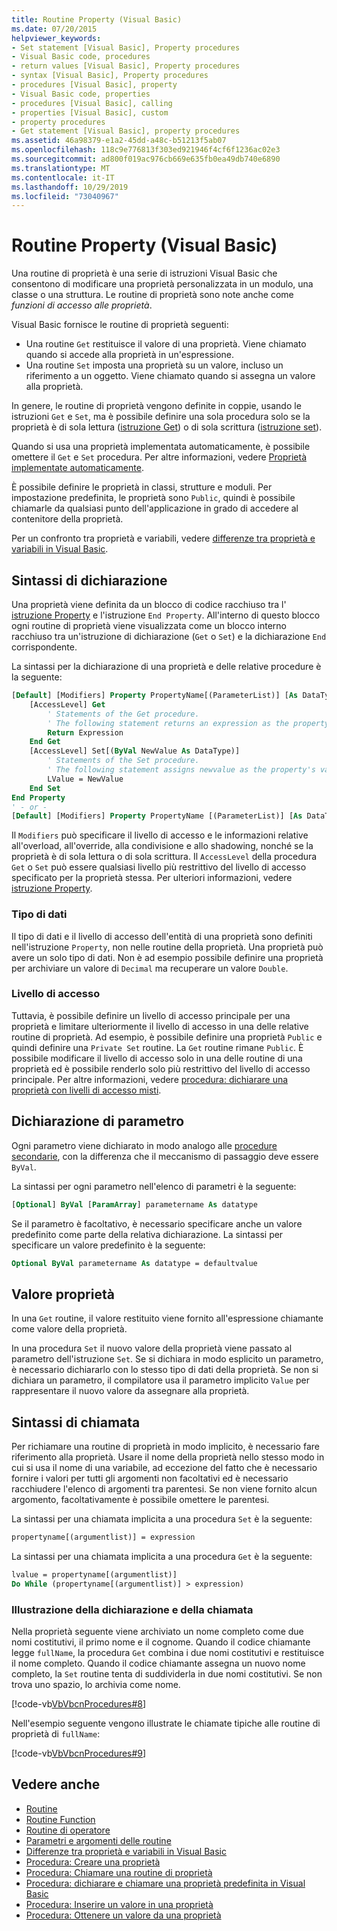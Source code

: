 ```yaml
---
title: Routine Property (Visual Basic)
ms.date: 07/20/2015
helpviewer_keywords:
- Set statement [Visual Basic], Property procedures
- Visual Basic code, procedures
- return values [Visual Basic], Property procedures
- syntax [Visual Basic], Property procedures
- procedures [Visual Basic], property
- Visual Basic code, properties
- procedures [Visual Basic], calling
- properties [Visual Basic], custom
- property procedures
- Get statement [Visual Basic], property procedures
ms.assetid: 46a98379-e1a2-45dd-a48c-b51213f5ab07
ms.openlocfilehash: 118c9e776813f303ed921946f4cf6f1236ac02e3
ms.sourcegitcommit: ad800f019ac976cb669e635fb0ea49db740e6890
ms.translationtype: MT
ms.contentlocale: it-IT
ms.lasthandoff: 10/29/2019
ms.locfileid: "73040967"
---
```

# <a name="property-procedures-visual-basic"></a>Routine Property (Visual Basic)

Una routine di proprietà è una serie di istruzioni Visual Basic che consentono di modificare una proprietà personalizzata in un modulo, una classe o una struttura. Le routine di proprietà sono note anche come *funzioni di accesso alle proprietà*.

Visual Basic fornisce le routine di proprietà seguenti:

- Una routine `Get` restituisce il valore di una proprietà. Viene chiamato quando si accede alla proprietà in un'espressione.
- Una routine `Set` imposta una proprietà su un valore, incluso un riferimento a un oggetto. Viene chiamato quando si assegna un valore alla proprietà.

In genere, le routine di proprietà vengono definite in coppie, usando le istruzioni `Get` e `Set`, ma è possibile definire una sola procedura solo se la proprietà è di sola lettura ([istruzione Get](../../../../visual-basic/language-reference/statements/get-statement.md)) o di sola scrittura ([istruzione set](../../../../visual-basic/language-reference/statements/set-statement.md)).

Quando si usa una proprietà implementata automaticamente, è possibile omettere il `Get` e `Set` procedura. Per altre informazioni, vedere [Proprietà implementate automaticamente](./auto-implemented-properties.md).

È possibile definire le proprietà in classi, strutture e moduli. Per impostazione predefinita, le proprietà sono `Public`, quindi è possibile chiamarle da qualsiasi punto dell'applicazione in grado di accedere al contenitore della proprietà.

Per un confronto tra proprietà e variabili, vedere [differenze tra proprietà e variabili in Visual Basic](differences-between-properties-and-variables.md).

## <a name="declaration-syntax"></a>Sintassi di dichiarazione

Una proprietà viene definita da un blocco di codice racchiuso tra l' [istruzione Property](../../../../visual-basic/language-reference/statements/property-statement.md) e l'istruzione `End Property`. All'interno di questo blocco ogni routine di proprietà viene visualizzata come un blocco interno racchiuso tra un'istruzione di dichiarazione (`Get` o `Set`) e la dichiarazione `End` corrispondente.

La sintassi per la dichiarazione di una proprietà e delle relative procedure è la seguente:

```vb
[Default] [Modifiers] Property PropertyName[(ParameterList)] [As DataType]
    [AccessLevel] Get
        ' Statements of the Get procedure.
        ' The following statement returns an expression as the property's value.
        Return Expression
    End Get
    [AccessLevel] Set[(ByVal NewValue As DataType)]
        ' Statements of the Set procedure.
        ' The following statement assigns newvalue as the property's value.
        LValue = NewValue
    End Set
End Property
' - or -
[Default] [Modifiers] Property PropertyName [(ParameterList)] [As DataType]
```

Il `Modifiers` può specificare il livello di accesso e le informazioni relative all'overload, all'override, alla condivisione e allo shadowing, nonché se la proprietà è di sola lettura o di sola scrittura. Il `AccessLevel` della procedura `Get` o `Set` può essere qualsiasi livello più restrittivo del livello di accesso specificato per la proprietà stessa. Per ulteriori informazioni, vedere [istruzione Property](../../../../visual-basic/language-reference/statements/property-statement.md).

### <a name="data-type"></a>Tipo di dati

Il tipo di dati e il livello di accesso dell'entità di una proprietà sono definiti nell'istruzione `Property`, non nelle routine della proprietà. Una proprietà può avere un solo tipo di dati. Non è ad esempio possibile definire una proprietà per archiviare un valore di `Decimal` ma recuperare un valore `Double`.

### <a name="access-level"></a>Livello di accesso

Tuttavia, è possibile definire un livello di accesso principale per una proprietà e limitare ulteriormente il livello di accesso in una delle relative routine di proprietà. Ad esempio, è possibile definire una proprietà `Public` e quindi definire una `Private Set` routine. La `Get` routine rimane `Public`. È possibile modificare il livello di accesso solo in una delle routine di una proprietà ed è possibile renderlo solo più restrittivo del livello di accesso principale. Per altre informazioni, vedere [procedura: dichiarare una proprietà con livelli di accesso misti](how-to-declare-a-property-with-mixed-access-levels.md).

## <a name="parameter-declaration"></a>Dichiarazione di parametro

Ogni parametro viene dichiarato in modo analogo alle [procedure secondarie](sub-procedures.md), con la differenza che il meccanismo di passaggio deve essere `ByVal`.

La sintassi per ogni parametro nell'elenco di parametri è la seguente:

```vb
[Optional] ByVal [ParamArray] parametername As datatype
```

Se il parametro è facoltativo, è necessario specificare anche un valore predefinito come parte della relativa dichiarazione. La sintassi per specificare un valore predefinito è la seguente:

```vb
Optional ByVal parametername As datatype = defaultvalue
```

## <a name="property-value"></a>Valore proprietà

In una `Get` routine, il valore restituito viene fornito all'espressione chiamante come valore della proprietà.

In una procedura `Set` il nuovo valore della proprietà viene passato al parametro dell'istruzione `Set`. Se si dichiara in modo esplicito un parametro, è necessario dichiararlo con lo stesso tipo di dati della proprietà. Se non si dichiara un parametro, il compilatore usa il parametro implicito `Value` per rappresentare il nuovo valore da assegnare alla proprietà.

## <a name="calling-syntax"></a>Sintassi di chiamata

Per richiamare una routine di proprietà in modo implicito, è necessario fare riferimento alla proprietà. Usare il nome della proprietà nello stesso modo in cui si usa il nome di una variabile, ad eccezione del fatto che è necessario fornire i valori per tutti gli argomenti non facoltativi ed è necessario racchiudere l'elenco di argomenti tra parentesi. Se non viene fornito alcun argomento, facoltativamente è possibile omettere le parentesi.

La sintassi per una chiamata implicita a una procedura `Set` è la seguente:

```vb
propertyname[(argumentlist)] = expression
```

La sintassi per una chiamata implicita a una procedura `Get` è la seguente:

```vb
lvalue = propertyname[(argumentlist)]
Do While (propertyname[(argumentlist)] > expression)
```

### <a name="illustration-of-declaration-and-call"></a>Illustrazione della dichiarazione e della chiamata

Nella proprietà seguente viene archiviato un nome completo come due nomi costitutivi, il primo nome e il cognome. Quando il codice chiamante legge `fullName`, la procedura `Get` combina i due nomi costitutivi e restituisce il nome completo. Quando il codice chiamante assegna un nuovo nome completo, la `Set` routine tenta di suddividerla in due nomi costitutivi. Se non trova uno spazio, lo archivia come nome.

[!code-vb[VbVbcnProcedures#8](~/samples/snippets/visualbasic/VS_Snippets_VBCSharp/VbVbcnProcedures/VB/Class1.vb#8)]

Nell'esempio seguente vengono illustrate le chiamate tipiche alle routine di proprietà di `fullName`:

[!code-vb[VbVbcnProcedures#9](~/samples/snippets/visualbasic/VS_Snippets_VBCSharp/VbVbcnProcedures/VB/Class1.vb#9)]

## <a name="see-also"></a>Vedere anche

- [Routine](index.md)
- [Routine Function](function-procedures.md)
- [Routine di operatore](operator-procedures.md)
- [Parametri e argomenti delle routine](procedure-parameters-and-arguments.md)
- [Differenze tra proprietà e variabili in Visual Basic](differences-between-properties-and-variables.md)
- [Procedura: Creare una proprietà](how-to-create-a-property.md)
- [Procedura: Chiamare una routine di proprietà](how-to-call-a-property-procedure.md)
- [Procedura: dichiarare e chiamare una proprietà predefinita in Visual Basic](how-to-declare-and-call-a-default-property.md)
- [Procedura: Inserire un valore in una proprietà](how-to-put-a-value-in-a-property.md)
- [Procedura: Ottenere un valore da una proprietà](how-to-get-a-value-from-a-property.md)
